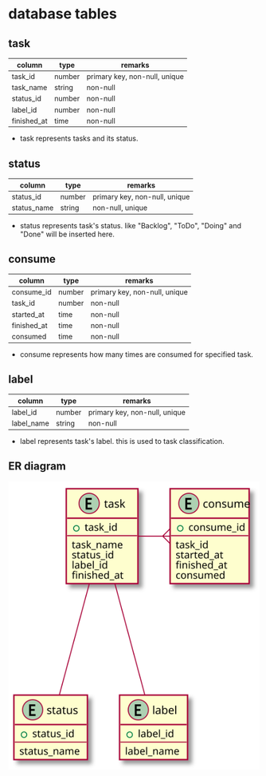 
# database tables

## task

| column       | type   | remarks                       |
|--------------|--------|-------------------------------|
| task_id      | number | primary key, non-null, unique |
| task_name    | string | non-null                      |
| status_id    | number | non-null                      | 
| label_id     | number | non-null                      | 
| finished_at  | time   | non-null                      | 

* task represents tasks and its status.

## status

| column      | type   | remarks                       |
|-------------|--------|-------------------------------|
| status_id   | number | primary key, non-null, unique |
| status_name | string | non-null, unique              |

* status represents task's status. like "Backlog", "ToDo", "Doing" and "Done" will be inserted here.

## consume

| column      | type   | remarks                       |
|-------------|--------|-------------------------------|
| consume_id  | number | primary key, non-null, unique |
| task_id     | number | non-null                      |
| started_at  | time   | non-null                      | 
| finished_at | time   | non-null                      | 
| consumed    | time   | non-null                      | 

* consume represents how many times are consumed for specified task.

## label

| column     | type   | remarks                       |
|------------|--------|-------------------------------|
| label_id   | number | primary key, non-null, unique |
| label_name | string | non-null                      |

* label represents task's label. this is used to task classification.

## ER diagram

![er.svg](./uml/er.svg)
